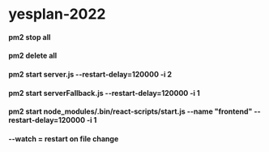 # yesplan-2022

#### pm2 stop all
#### pm2 delete all 
#### pm2 start server.js --restart-delay=120000 -i 2
#### pm2 start serverFallback.js --restart-delay=120000 -i 1
#### pm2 start node_modules/.bin/react-scripts/start.js --name "frontend" --restart-delay=120000 -i 1

#### --watch = restart on file change
